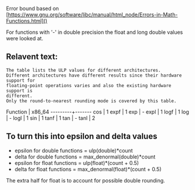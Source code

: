 Error bound based on [https://www.gnu.org/software/libc/manual/html_node/Errors-in-Math-Functions.html]()

For functions with '-' in double precision the float and long double values were looked at.

## Relavent text:

```
The table lists the ULP values for different architectures.
Different architectures have different results since their hardware support for
floating-point operations varies and also the existing hardware support is
different.
Only the round-to-nearest rounding mode is covered by this table.
```
Function | x86_64
---------+-------
cos	 | 1
expf	 | 1
exp	 | -
expl	 | 1
logf	 | 1
log	 | -
logl	 | 1
sin	 | 1
tanf	 | 1
tan	 | -
tanl	 | 2



## To turn this into epsilon and delta values

* epsilon for double functions = ulp(double)*count
* delta for double functions = max_denormal(double)*count
* epsilon for float functions = ulp(float)*(count + 0.5)
* delta for float functions = max_denormal(float)*(count + 0.5)

The extra half for float is to account for possible double rounding.
